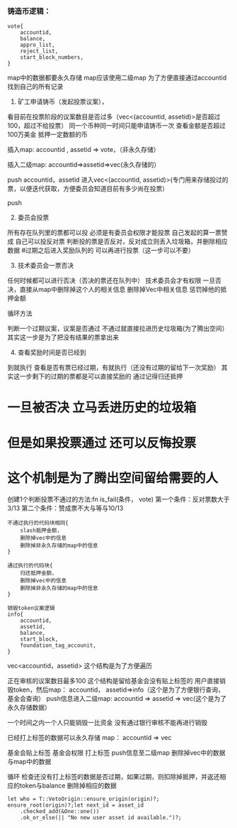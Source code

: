 ### 铸造币逻辑：
    
    vote{
	    accountid,
	    balance,
	    appro_list,
	    reject_list,
	    start_block_numbers,
	}

map中的数据都要永久存储
map应该使用二级map 为了方便直接通过accountid找到自己的所有记录

1. 矿工申请铸币（发起投票议案），

看目前在投票阶段的议案数目是否过多（vec<(accountid, assetid)>是否超过100，超过不给投票）
同一个币种同一时间只能申请铸币一次
查看金额是否超过100万美金
抵押一定数额的币

插入map: accountid , assetid => vote，（非永久存储）

插入二级map: accountid=>assetid=>vec<vote>(永久存储的）

push accountid，assetid 进入vec<(accountid, assetid)>(专门用来存储投过的票，以便迭代获取，方便委员会知道目前有多少尚在投票）

push 


2. 委员会投票

所有存在队列里的票都可以投
必须是有委员会权限才能投票
自己发起的算一票赞成
自己可以投反对票
判断投的票是否反对，反对成立则丢入垃圾箱，并删除相应数据
#过期之后进入奖励队列的 可以再进行投票（这一步可以不要）

3. 技术委员会一票否决

任何时候都可以进行否决（否决的票还在队列中）
技术委员会才有权限
一旦否决，直接从map中删除掉这个人的相关信息
删除掉Vec中相关信息
惩罚掉他的抵押金额

循环方法

判断一个过期议案，议案是否通过 不通过就直接拉进历史垃圾箱(为了腾出空间）
其实这一步是为了把没有结果的票拿出来

4. 查看奖励时间是否已经到

到就执行
查看是否有票已经过期，有就执行（还没有过期的留给下一次奖励）
其实这一步剩下的过期的票都是可以直接奖励的
通过记得归还抵押



# 一旦被否决  立马丢进历史的垃圾箱
# 但是如果投票通过 还可以反悔投票
# 这个机制是为了腾出空间留给需要的人

创建1个判断投票不通过的方法:fn is_fail(条件， vote)
第一个条件：反对票数大于3/13
第二个条件：赞成票不大与等与10/13

    不通过执行的代码块相同{
	    slash抵押金额，
	    删除掉vec中的信息
	    删除掉非永久存储的map中的信息
    }

    通过执行的代码块{
	    归还抵押金额，
	    删除掉vec中的信息
	    删除掉非永久存储的map中的信息
    }

    销毁token议案逻辑
    info{
	    accountid,
	    assetid,
	    balance,
	    start_block,	
	    foundation_tag_accounit,
	}

vec<accountid，assetid> 这个结构是为了方便遍历

正在审核的议案数目最多100
这个结构是留给基金会没有贴上标签的
用户直接销毁token，然后map： accountid， assetid=>info（这个是为了方便银行查询，基金会查询）
push信息进入二级map: accountid => assetid => vec<info>(这个是为了永久存储数据）

一个时间之内一个人只能销毁一比资金 没有通过银行审核不能再进行销毁

已经打上标签的数据可以永久存储
map： accountid => vec<info>

基金会贴上标签
基金会权限
打上标签
push信息至二级map
删除掉vec中的数据与map中的数据

循环
检查还没有打上标签的数据是否过期，如果过期，则扣除掉抵押，并返还相应的token与balance
删除掉相应的数据

    let who = T::VetoOrigin::ensure_origin(origin)?;
    ensure_root(origin)?;let next_id = asset_id
		.checked_add(&One::one())
		.ok_or_else(|| "No new user asset id available.")?;
